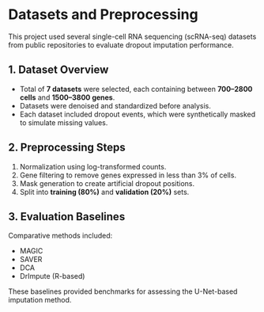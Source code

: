 # Datasets and Preprocessing

This project used several single-cell RNA sequencing (scRNA-seq) datasets from public repositories to evaluate dropout imputation performance.

## 1. Dataset Overview
- Total of **7 datasets** were selected, each containing between **700–2800 cells** and **1500–3800 genes**.
- Datasets were denoised and standardized before analysis.
- Each dataset included dropout events, which were synthetically masked to simulate missing values.

## 2. Preprocessing Steps
1. Normalization using log-transformed counts.
2. Gene filtering to remove genes expressed in less than 3% of cells.
3. Mask generation to create artificial dropout positions.
4. Split into **training (80%)** and **validation (20%)** sets.

## 3. Evaluation Baselines
Comparative methods included:
- MAGIC
- SAVER
- DCA
- DrImpute (R-based)

These baselines provided benchmarks for assessing the U-Net-based imputation method.
